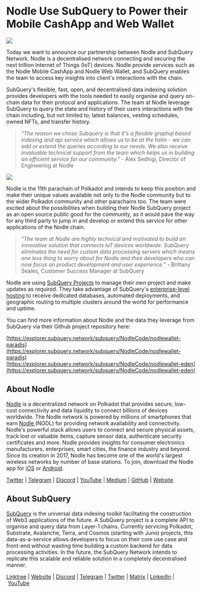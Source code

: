 # Nodle Use SubQuery to Power their Mobile CashApp and Web Wallet

![](https://miro.medium.com/max/1400/0*wkP7AaOOKXCma-Mg)

Today we want to announce our partnership between Nodle and SubQuery Network. Nodle is a decentralised network connecting and securing the next trillion Internet of Things (IoT) devices. Nodle provide services such as the Nodle Mobile CashApp and Nodle Web Wallet, and SubQuery enables the team to access key insights into client's interactions with the chain.

SubQuery's flexible, fast, open, and decentralised data indexing solution provides developers with the tools needed to easily organise and query on-chain data for their protocol and applications. The team at Nodle leverage SubQuery to query the state and history of their users interactions with the chain including, but not limited to; latest balances, vesting schedules, owned NFTs, and transfer history.

> _"The reason we chose Subquery is that it's a flexible graphql based indexing and api service which allows us to be at the helm - we can add or extend the queries according to our needs. We also receive invaluable technical support from the team which helps us in building an efficient service for our community."_ - Alex Sedhigi, Director of Engineering at Nodle

![](https://miro.medium.com/max/1400/1*fYulK3dFYvO5GVsAfLIrIg.png)

Nodle is the 11th parachain of Polkadot and intends to keep this position and make their unique values available not only to the Nodle community but to the wider Polkadot community and other parachains too. The team were excited about the possibilities when building their Nodle SubQuery project as an open source public good for the community, as it would pave the way for any third party to jump in and develop or extend this service for other applications of the Nodle chain.

> _"The team at Nodle are highly technical and motivated to build an innovative solution that connects IoT devices worldwide. SubQuery eliminates the need for custom data processing servers which means one less thing to worry about for Nodle and their developers who can now focus on product development and user experience."_ - Brittany Seales, Customer Success Manager at SubQuery

Nodle are using [SubQuery Projects](https://project.subquery.network/) to manage their own project and make updates as required. They take advantage of SubQuery's [enterprise-level hosting](../blogs/20211228-enterprise-hosted.md) to receive dedicated databases, automated deployments, and geographic routing to multiple clusters around the world for performance and uptime.

You can find more information about Nodle and the data they leverage from SubQuery via their Github project repository here:

[https://explorer.subquery.network/subquery/NodleCode/nodlewallet-paradis](https://explorer.subquery.network/subquery/NodleCode/nodlewallet-paradis) [https://explorer.subquery.network/subquery/NodleCode/nodlewallet-eden](https://explorer.subquery.network/subquery/NodleCode/nodlewallet-eden)

## About Nodle

[Nodle](https://www.nodle.com/) is a decentralized network on Polkadot that provides secure, low-cost connectivity and data liquidity to connect billions of devices worldwide. The Nodle network is powered by millions of smartphones that earn [Nodle ](https://cts.businesswire.com/ct/CT?id=smartlink&url=http%3A%2F%2Fnodle.com%2Fproducts%2Fcash_app&esheet=52534956&newsitemid=20211119005287&lan=en-US&anchor=Nodle+Cash&index=3&md5=5457bd08a65a9a32b684370493024ef6)(NODL) for providing network availability and connectivity. Nodle's powerful stack allows users to connect and secure physical assets, track lost or valuable items, capture sensor data, authenticate security certificates and more. Nodle provides insights for consumer electronics manufacturers, enterprises, smart cities, the finance industry and beyond. Since its creation in 2017, Nodle has become one of the world's largest wireless networks by number of base stations. To join, download the Nodle app for [iOS](http://nodle.io/cash) or [Android](http://nodle.io/cash).

[Twitter](http://twitter.com/nodlenetwork) | [Telegram](https://t.me/nodlecommunity) | [Discord](https://discord.gg/N5nTUt8RWJ) | [YouTube](https://www.youtube.com/c/nodle) | [Medium](https://nodle.medium.com/) | [GitHub](https://github.com/NodleCode) | [Website](https://www.nodle.com/)

## About SubQuery

[SubQuery](https://subquery.network/) is the universal data indexing toolkit facilitating the construction of Web3 applications of the future. A SubQuery project is a complete API to organise and query data from Layer-1 chains. Currently servicing Polkadot, Substrate, Avalanche, Terra, and Cosmos (starting with Juno) projects, this data-as-a-service allows developers to focus on their core use case and front-end without wasting time building a custom backend for data processing activities. In the future, the SubQuery Network intends to replicate this scalable and reliable solution in a completely decentralised manner.

​​[Linktree](https://linktr.ee/subquerynetwork) | [Website](https://subquery.network/) | [Discord](https://discord.com/invite/78zg8aBSMG) | [Telegram](https://t.me/subquerynetwork) | [Twitter](https://twitter.com/subquerynetwork) | [Matrix](https://matrix.to/#/#subquery:matrix.org) | [LinkedIn](https://www.linkedin.com/company/subquery) | [YouTube](https://www.youtube.com/channel/UCi1a6NUUjegcLHDFLr7CqLw)
